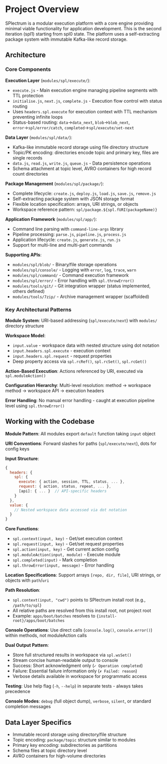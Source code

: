 # Project Overview

SPlectrum is a modular execution platform with a core engine providing minimal viable functionality for application development. This is the second iteration (spl1) starting from spl0 state. The platform uses a self-extracting package system with immutable Kafka-like record storage.

## Architecture

### Core Components

**Execution Layer** (`modules/spl/execute/`):
- `execute.js` - Main execution engine managing pipeline segments with TTL protection
- `initialise.js`, `next.js`, `complete.js` - Execution flow control with status routing
- Uses `headers.spl.execute` for execution context with TTL mechanism preventing infinite loops
- Status-based routing: `data`→`data_next`, `blob`→`blob_next`, `error`→`spl/error/catch`, `completed`→`spl/execute/set-next`

**Data Layer** (`modules/spl/data/`):
- Kafka-like immutable record storage using file directory structure
- Topic/PK encoding: directories encode topic and primary key, files are single records
- `data.js`, `read.js`, `write.js`, `queue.js` - Data persistence operations
- Schema attachment at topic level, AVRO containers for high record count directories

**Package Management** (`modules/spl/package/`):
- Complete lifecycle: `create.js`, `deploy.js`, `load.js`, `save.js`, `remove.js`
- Self-extracting package system with JSON storage format
- Flexible location specification: arrays, URI strings, or objects
- Workspace reference pattern: `spl/package.${spl.fURI(packageName)}`

**Application Framework** (`modules/spl/app/`):
- Command line parsing with `command-line-args` library
- Pipeline processing: `parse.js`, `pipeline.js`, `process.js`
- Application lifecycle: `create.js`, `generate.js`, `run.js`
- Support for multi-line and multi-part commands

**Supporting APIs**:
- `modules/spl/blob/` - Binary/file storage operations
- `modules/spl/console/` - Logging with `error`, `log`, `trace`, `warn`
- `modules/spl/command/` - Command execution framework
- `modules/spl/error/` - Error handling with `spl.throwError()`
- `modules/tools/git/` - Git integration wrapper (status implemented, others defined)
- `modules/tools/7zip/` - Archive management wrapper (scaffolded)

### Key Architectural Patterns

**Module System**: URI-based addressing (`spl/execute/next`) with `modules/` directory structure

**Workspace Model**: 
- `input.value` - workspace data with nested structure using dot notation
- `input.headers.spl.execute` - execution context 
- `input.headers.spl.request` - request properties
- Deep property access via `spl.rcRef()`, `spl.rcSet()`, `spl.rcGet()`

**Action-Based Execution**: Actions referenced by URI, executed via `spl.moduleAction()`

**Configuration Hierarchy**: Multi-level resolution: method → workspace method → workspace API → execution headers

**Error Handling**: No manual error handling - caught at execution pipeline level using `spl.throwError()`

## Working with the Codebase

**Module Pattern**: All modules export `default` function taking `input` object

**URI Conventions**: Forward slashes for paths (`spl/execute/next`), dots for config keys

**Input Structure**:
```javascript
{
  headers: {
    spl: {
      execute: { action, session, TTL, status, ... },
      request: { action, status, repeat, ... },
      [api]: { ... }  // API-specific headers
    }
  },
  value: {
    // Nested workspace data accessed via dot notation
  }
}
```

**Core Functions**:
- `spl.context(input, key)` - Get/set execution context
- `spl.request(input, key)` - Get/set request properties  
- `spl.action(input, key)` - Get current action config
- `spl.moduleAction(input, module)` - Execute module
- `spl.completed(input)` - Mark completion
- `spl.throwError(input, message)` - Error handling

**Location Specifications**: Support arrays `[repo, dir, file]`, URI strings, or objects with `path`/`uri`

**Path Resolution**: 
- `spl.context(input, "cwd")` points to SPlectrum install root (e.g., `/path/to/spl`)
- All relative paths are resolved from this install root, not project root
- Example: `apps/boot/batches` resolves to `{install-root}/apps/boot/batches`

**Console Operations**: Use direct calls (`console.log()`, `console.error()`) within methods, not moduleAction calls

**Dual Output Pattern**: 
- Store full structured results in workspace via `spl.wsSet()`
- Stream concise human-readable output to console
- Success: Short acknowledgment only (`✓ Operation completed`)
- Failure: Essential failure information only (`✗ Failed: reason`)
- Verbose details available in workspace for programmatic access

**Testing**: Use help flag (`-h`, `--help`) in separate tests - always takes precedence

**Console Modes**: `debug` (full object dump), `verbose`, `silent`, or standard completion messages

## Data Layer Specifics

- Immutable record storage using directory/file structure
- Topic encoding: `package/topic` structure similar to modules
- Primary key encoding: subdirectories as partitions
- Schema files at topic directory level
- AVRO containers for high-volume directories